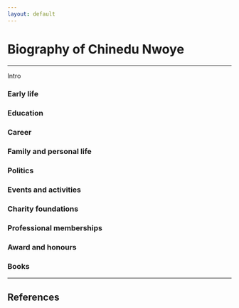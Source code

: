 ```yaml
---
layout: default
---
```

# Biography of Chinedu Nwoye
----------------------------

Intro

### Early life

### Education

### Career

### Family and personal life

### Politics

### Events and activities

### Charity foundations

### Professional memberships

### Award and honours

### Books


----

## References
